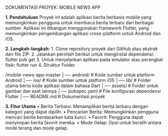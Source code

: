 DOKUMENTASI PROYEK: MOBILE NEWS APP

**1. Pendahuluan**
Proyek ini adalah aplikasi berita berbasis mobile yang memungkinkan pengguna untuk membaca berita terbaru dari berbagai sumber. Aplikasi ini dibangun menggunakan framework Flutter, yang memungkinkan pengembangan aplikasi cross-platform untuk Android dan iOS.

**2. Langkah-langkah:**
    1.	Clone repository proyek dari GitHub atau ekstrak dari file ZIP.
    2.	Jalankan perintah berikut untuk menginstal dependensi: flutter pub get
    3.	Untuk menjalankan aplikasi pada emulator atau perangkat fisik: flutter run
    4. Struktur Folder

/mobile-news-app-master
│── android/             # Kode sumber untuk platform Android
│── ios/                 # Kode sumber untuk platform iOS
│── lib/                 # Folder utama berisi kode aplikasi dalam bahasa Dart
│── assets/              # Folder untuk gambar dan aset lainnya
│── pubspec.yaml         # File konfigurasi dependensi Flutter
│── README.md            # Dokumentasi proyek

**3. Fitur Utama**
    •	Berita Terbaru: Menampilkan berita terbaru dengan kategori yang dapat dipilih.
    •	Pencarian Berita: Memungkinkan pengguna mencari berita berdasarkan kata kunci.
    •	Favorit: Pengguna dapat menyimpan berita favorit mereka.
    •	Mode Gelap: Opsi untuk beralih antara mode terang dan mode gelap.
